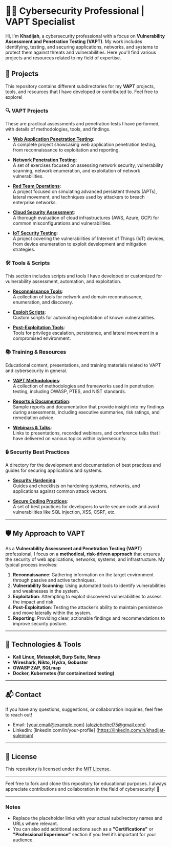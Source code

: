 # 👨‍💻 **Cybersecurity Professional | VAPT Specialist** 

Hi, I'm **Khadijah**, a cybersecurity professional with a focus on **Vulnerability Assessment and Penetration Testing (VAPT)**. My work includes identifying, testing, and securing applications, networks, and systems to protect them against threats and vulnerabilities. Here you'll find various projects and resources related to my field of expertise.

## 📂 **Projects**

This repository contains different subdirectories for my **VAPT** projects, tools, and resources that I have developed or contributed to. Feel free to explore!

### 🔍 **VAPT Projects**  
These are practical assessments and penetration tests I have performed, with details of methodologies, tools, and findings.  

- **[Web Application Penetration Testing](./web-app-vapt)**:  
  A complete project showcasing web application penetration testing, from reconnaissance to exploitation and reporting.

- **[Network Penetration Testing](./network-vapt)**:  
  A set of exercises focused on assessing network security, vulnerability scanning, network enumeration, and exploitation of network vulnerabilities.

- **[Red Team Operations](./red-team)**:  
  A project focused on simulating advanced persistent threats (APTs), lateral movement, and techniques used by attackers to breach enterprise networks.

- **[Cloud Security Assessment](./cloud-security)**:  
  A thorough evaluation of cloud infrastructures (AWS, Azure, GCP) for common misconfigurations and vulnerabilities.

- **[IoT Security Testing](./iot-security)**:  
  A project covering the vulnerabilities of Internet of Things (IoT) devices, from device enumeration to exploit development and mitigation strategies.

### 🛠 **Tools & Scripts**  
This section includes scripts and tools I have developed or customized for vulnerability assessment, automation, and exploitation.

- **[Reconnaissance Tools](./recon-tools)**:  
  A collection of tools for network and domain reconnaissance, enumeration, and discovery.

- **[Exploit Scripts](./exploit-scripts)**:  
  Custom scripts for automating exploitation of known vulnerabilities.

- **[Post-Exploitation Tools](./post-exploitation)**:  
  Tools for privilege escalation, persistence, and lateral movement in a compromised environment.

### 📚 **Training & Resources**  
Educational content, presentations, and training materials related to VAPT and cybersecurity in general.

- **[VAPT Methodologies](./vapt-methodologies)**:  
  A collection of methodologies and frameworks used in penetration testing, including OWASP, PTES, and NIST standards.

- **[Reports & Documentation](./reports)**:  
  Sample reports and documentation that provide insight into my findings during assessments, including executive summaries, risk ratings, and remediation advice.

- **[Webinars & Talks](./webinars-talks)**:  
  Links to presentations, recorded webinars, and conference talks that I have delivered on various topics within cybersecurity.

### 🔒 **Security Best Practices**  
A directory for the development and documentation of best practices and guides for securing applications and systems.

- **[Security Hardening](./security-hardening)**:  
  Guides and checklists on hardening systems, networks, and applications against common attack vectors.

- **[Secure Coding Practices](./secure-coding)**:  
  A set of best practices for developers to write secure code and avoid vulnerabilities like SQL injection, XSS, CSRF, etc.

---

## 🛡️ **My Approach to VAPT**

As a **Vulnerability Assessment and Penetration Testing (VAPT)** professional, I focus on a **methodical, risk-driven approach** that ensures the security of web applications, networks, systems, and infrastructure. My typical process involves:

1. **Reconnaissance**: Gathering information on the target environment through passive and active techniques.
2. **Vulnerability Scanning**: Using automated tools to identify vulnerabilities and weaknesses in the system.
3. **Exploitation**: Attempting to exploit discovered vulnerabilities to assess the impact and risk.
4. **Post-Exploitation**: Testing the attacker’s ability to maintain persistence and move laterally within the system.
5. **Reporting**: Providing clear, actionable findings and recommendations to improve security posture.

---

## 🔧 **Technologies & Tools**  
- **Kali Linux, Metasploit, Burp Suite, Nmap**
- **Wireshark, Nikto, Hydra, Gobuster**
- **OWASP ZAP, SQLmap**
- **Docker, Kubernetes (for containerized testing)**

---

## 📬 **Contact**

If you have any questions, suggestions, or collaboration inquiries, feel free to reach out!

- Email: [your.email@example.com] (aloziebethel75@gmail.com)
- LinkedIn: [linkedin.com/in/your-profile] (https://linkedin.com/in/khadijat-suleiman)

---

## 📄 **License**

This repository is licensed under the [MIT License](./LICENSE).

---

Feel free to fork and clone this repository for educational purposes. I always appreciate contributions and collaboration in the field of cybersecurity! 🚀

---

### **Notes**  
- Replace the placeholder links with your actual subdirectory names and URLs where relevant.
- You can also add additional sections such as a **"Certifications"** or **"Professional Experience"** section if you feel it’s important for your audience.

